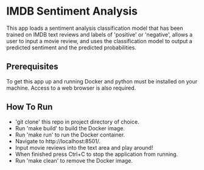 # IMDB Sentiment Analysis
This app loads a sentiment analysis classification model that has been trained on IMDB text reviews and labels of 'positive' or 'negative', allows a user to input a movie review, and uses the classification model to output a predicted sentiment and the predicted probabilities.

## Prerequisites
To get this app up and running Docker and python must be installed on your machine. Access to a web browser is also required.

## How To Run
- 'git clone' this repo in project directory of choice.
- Run 'make build' to build the Docker image.
- Run 'make run' to run the Docker container.
- Navigate to http://localhost:8501/.
- Input movie reviews into the text area and play around!
- When finished press Ctrl+C to stop the application from running.
- Run 'make clean' to remove the Docker image.
